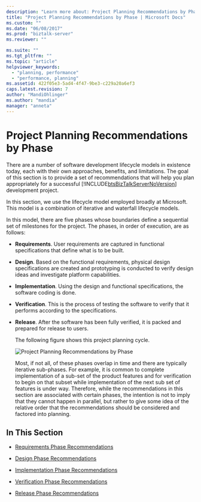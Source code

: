 ```yaml
---
description: "Learn more about: Project Planning Recommendations by Phase"
title: "Project Planning Recommendations by Phase | Microsoft Docs"
ms.custom: ""
ms.date: "06/08/2017"
ms.prod: "biztalk-server"
ms.reviewer: ""

ms.suite: ""
ms.tgt_pltfrm: ""
ms.topic: "article"
helpviewer_keywords: 
  - "planning, performance"
  - "performance, planning"
ms.assetid: 422f05e3-5ad4-4f47-9be3-c229a20a6ef3
caps.latest.revision: 7
author: "MandiOhlinger"
ms.author: "mandia"
manager: "anneta"
---
```

# Project Planning Recommendations by Phase
There are a number of software development lifecycle models in existence today, each with their own approaches, benefits, and limitations. The goal of this section is to provide a set of recommendations that will help you plan appropriately for a successful [!INCLUDE[btsBizTalkServerNoVersion](../includes/btsbiztalkservernoversion-md.md)] development project.  
  
 In this section, we use the lifecycle model employed broadly at Microsoft. This model is a combination of iterative and waterfall lifecycle models.  
  
 In this model, there are five phases whose boundaries define a sequential set of milestones for the project. The phases, in order of execution, are as follows:  
  
- **Requirements**. User requirements are captured in functional specifications that define what is to be built.  
  
- **Design**. Based on the functional requirements, physical design specifications are created and prototyping is conducted to verify design ideas and investigate platform capabilities.  
  
- **Implementation**. Using the design and functional specifications, the software coding is done.  
  
- **Verification**. This is the process of testing the software to verify that it performs according to the specifications.  
  
- **Release**. After the software has been fully verified, it is packed and prepared for release to users.  
  
  The following figure shows this project planning cycle.  
  
  ![Project Planning Recommendations by Phase](../core/media/planningbyphase.gif "PlanningByPhase")  
  
  Most, if not all, of these phases overlap in time and there are typically iterative sub-phases. For example, it is common to complete implementation of a sub-set of the product features and for verification to begin on that subset while implementation of the next sub set of features is under way. Therefore, while the recommendations in this section are associated with certain phases, the intention is not to imply that they cannot happen in parallel, but rather to give some idea of the relative order that the recommendations should be considered and factored into planning.  
  
## In This Section  
  
-   [Requirements Phase Recommendations](../core/requirements-phase-recommendations.md)  
  
-   [Design Phase Recommendations](../core/design-phase-recommendations.md)  
  
-   [Implementation Phase Recommendations](../core/implementation-phase-recommendations.md)  
  
-   [Verification Phase Recommendations](../core/verification-phase-recommendations.md)  
  
-   [Release Phase Recommendations](../core/release-phase-recommendations.md)
